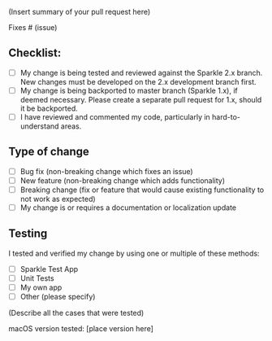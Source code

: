 (Insert summary of your pull request here)

Fixes # (issue)

## Checklist:

- [ ] My change is being tested and reviewed against the Sparkle 2.x branch. New changes must be developed on the 2.x development branch first.
- [ ] My change is being backported to master branch (Sparkle 1.x), if deemed necessary. Please create a separate pull request for 1.x, should it be backported.
- [ ] I have reviewed and commented my code, particularly in hard-to-understand areas.

## Type of change

- [ ] Bug fix (non-breaking change which fixes an issue)
- [ ] New feature (non-breaking change which adds functionality)
- [ ] Breaking change (fix or feature that would cause existing functionality to not work as expected)
- [ ] My change is or requires a documentation or localization update

## Testing

I tested and verified my change by using one or multiple of these methods:

- [ ] Sparkle Test App
- [ ] Unit Tests
- [ ] My own app
- [ ] Other (please specify)

(Describe all the cases that were tested)

macOS version tested: [place version here]
